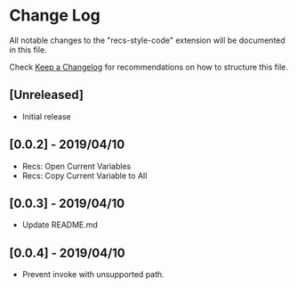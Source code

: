 # Change Log

All notable changes to the "recs-style-code" extension will be documented in this file.

Check [Keep a Changelog](http://keepachangelog.com/) for recommendations on how to structure this file.

## [Unreleased]

- Initial release

## [0.0.2] - 2019/04/10

- Recs: Open Current Variables
- Recs: Copy Current Variable to All

## [0.0.3] - 2019/04/10

- Update README.md

## [0.0.4] - 2019/04/10

- Prevent invoke with unsupported path.